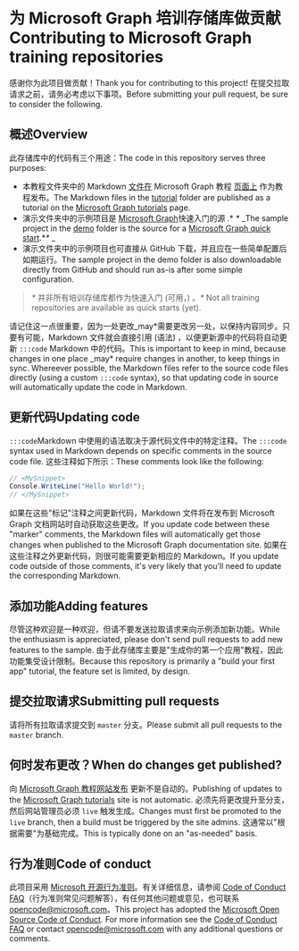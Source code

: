 # <a name="contributing-to-microsoft-graph-training-repositories"></a><span data-ttu-id="fd858-101">为 Microsoft Graph 培训存储库做贡献</span><span class="sxs-lookup"><span data-stu-id="fd858-101">Contributing to Microsoft Graph training repositories</span></span>

<span data-ttu-id="fd858-102">感谢你为此项目做贡献！</span><span class="sxs-lookup"><span data-stu-id="fd858-102">Thank you for contributing to this project!</span></span> <span data-ttu-id="fd858-103">在提交拉取请求之前，请务必考虑以下事项。</span><span class="sxs-lookup"><span data-stu-id="fd858-103">Before submitting your pull request, be sure to consider the following.</span></span>

## <a name="overview"></a><span data-ttu-id="fd858-104">概述</span><span class="sxs-lookup"><span data-stu-id="fd858-104">Overview</span></span>

<span data-ttu-id="fd858-105">此存储库中的代码有三个用途：</span><span class="sxs-lookup"><span data-stu-id="fd858-105">The code in this repository serves three purposes:</span></span>

- <span data-ttu-id="fd858-106">本教程文件夹中的 Markdown [文件在](/tutorial) Microsoft Graph 教程 [页面上](https://docs.microsoft.com/graph/tutorials) 作为教程发布。</span><span class="sxs-lookup"><span data-stu-id="fd858-106">The Markdown files in the [tutorial](/tutorial) folder are published as a tutorial on the [Microsoft Graph tutorials](https://docs.microsoft.com/graph/tutorials) page.</span></span>
- <span data-ttu-id="fd858-107">演示文件夹中的示例项目是 [](/demo) [Microsoft Graph](https://developer.microsoft.com/graph/quick-start)快速入门的源 .\* *\** _</span><span class="sxs-lookup"><span data-stu-id="fd858-107">The sample project in the [demo](/demo) folder is the source for a [Microsoft Graph quick start](https://developer.microsoft.com/graph/quick-start).\**\** _</span></span>
- <span data-ttu-id="fd858-108">演示文件夹中的示例项目也可直接从 GitHub 下载，并且应在一些简单配置后如期运行。</span><span class="sxs-lookup"><span data-stu-id="fd858-108">The sample project in the demo folder is also downloadable directly from GitHub and should run as-is after some simple configuration.</span></span>

> <span data-ttu-id="fd858-109">_*\**_ 并非所有培训存储库都作为快速入门 (可用，) 。</span><span class="sxs-lookup"><span data-stu-id="fd858-109">_*\**_ Not all training repositories are available as quick starts (yet).</span></span>

<span data-ttu-id="fd858-110">请记住这一点很重要，因为一处更改_may\*需要更改另一处，以保持内容同步。只要有可能，Markdown 文件就会直接引用 (语法) ，以便更新源中的代码将自动更新 `:::code` Markdown 中的代码。</span><span class="sxs-lookup"><span data-stu-id="fd858-110">This is important to keep in mind, because changes in one place _may\* require changes in another, to keep things in sync. Whereever possible, the Markdown files refer to the source code files directly (using a custom `:::code` syntax), so that updating code in source will automatically update the code in Markdown.</span></span>

## <a name="updating-code"></a><span data-ttu-id="fd858-111">更新代码</span><span class="sxs-lookup"><span data-stu-id="fd858-111">Updating code</span></span>

<span data-ttu-id="fd858-112">`:::code`Markdown 中使用的语法取决于源代码文件中的特定注释。</span><span class="sxs-lookup"><span data-stu-id="fd858-112">The `:::code` syntax used in Markdown depends on specific comments in the source code file.</span></span> <span data-ttu-id="fd858-113">这些注释如下所示：</span><span class="sxs-lookup"><span data-stu-id="fd858-113">These comments look like the following:</span></span>

```csharp
// <MySnippet>
Console.WriteLine("Hello World!");
// </MySnippet>
```

<span data-ttu-id="fd858-114">如果在这些"标记"注释之间更新代码，Markdown 文件将在发布到 Microsoft Graph 文档网站时自动获取这些更改。</span><span class="sxs-lookup"><span data-stu-id="fd858-114">If you update code between these "marker" comments, the Markdown files will automatically get those changes when published to the Microsoft Graph documentation site.</span></span> <span data-ttu-id="fd858-115">如果在这些注释之外更新代码，则很可能需要更新相应的 Markdown。</span><span class="sxs-lookup"><span data-stu-id="fd858-115">If you update code outside of those comments, it's very likely that you'll need to update the corresponding Markdown.</span></span>

## <a name="adding-features"></a><span data-ttu-id="fd858-116">添加功能</span><span class="sxs-lookup"><span data-stu-id="fd858-116">Adding features</span></span>

<span data-ttu-id="fd858-117">尽管这种欢迎是一种欢迎，但请不要发送拉取请求来向示例添加新功能。</span><span class="sxs-lookup"><span data-stu-id="fd858-117">While the enthusiasm is appreciated, please don't send pull requests to add new features to the sample.</span></span> <span data-ttu-id="fd858-118">由于此存储库主要是"生成你的第一个应用"教程，因此功能集受设计限制。</span><span class="sxs-lookup"><span data-stu-id="fd858-118">Because this repository is primarily a "build your first app" tutorial, the feature set is limited, by design.</span></span>

## <a name="submitting-pull-requests"></a><span data-ttu-id="fd858-119">提交拉取请求</span><span class="sxs-lookup"><span data-stu-id="fd858-119">Submitting pull requests</span></span>

<span data-ttu-id="fd858-120">请将所有拉取请求提交到 `master` 分支。</span><span class="sxs-lookup"><span data-stu-id="fd858-120">Please submit all pull requests to the `master` branch.</span></span>

## <a name="when-do-changes-get-published"></a><span data-ttu-id="fd858-121">何时发布更改？</span><span class="sxs-lookup"><span data-stu-id="fd858-121">When do changes get published?</span></span>

<span data-ttu-id="fd858-122">向 [Microsoft Graph 教程网站发布](https://docs.microsoft.com/graph/tutorials) 更新不是自动的。</span><span class="sxs-lookup"><span data-stu-id="fd858-122">Publishing of updates to the [Microsoft Graph tutorials](https://docs.microsoft.com/graph/tutorials) site is not automatic.</span></span> <span data-ttu-id="fd858-123">必须先将更改提升至分支，然后网站管理员必须 `live` 触发生成。</span><span class="sxs-lookup"><span data-stu-id="fd858-123">Changes must first be promoted to the `live` branch, then a build must be triggered by the site admins.</span></span> <span data-ttu-id="fd858-124">这通常以"根据需要"为基础完成。</span><span class="sxs-lookup"><span data-stu-id="fd858-124">This is typically done on an "as-needed" basis.</span></span>

## <a name="code-of-conduct"></a><span data-ttu-id="fd858-125">行为准则</span><span class="sxs-lookup"><span data-stu-id="fd858-125">Code of conduct</span></span>

<span data-ttu-id="fd858-p106">此项目采用 [Microsoft 开源行为准则](https://opensource.microsoft.com/codeofconduct/)。有关详细信息，请参阅 [Code of Conduct FAQ](https://opensource.microsoft.com/codeofconduct/faq/)（行为准则常见问题解答），有任何其他问题或意见，也可联系 [opencode@microsoft.com](mailto:opencode@microsoft.com)。</span><span class="sxs-lookup"><span data-stu-id="fd858-p106">This project has adopted the [Microsoft Open Source Code of Conduct](https://opensource.microsoft.com/codeofconduct/). For more information see the [Code of Conduct FAQ](https://opensource.microsoft.com/codeofconduct/faq/) or contact [opencode@microsoft.com](mailto:opencode@microsoft.com) with any additional questions or comments.</span></span>
